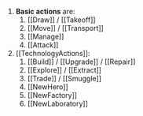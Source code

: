 1. **Basic actions** are:
	1. [[Draw]] / [[Takeoff]]
	2. [[Move]] / [[Transport]]
	3. [[Manage]]
	4. [[Attack]]
2. [[TechnologyActions]]:
	1. [[Build]] / [[Upgrade]] / [[Repair]]
	2. [[Explore]] / [[Extract]]
	2. [[Trade]] / [[Smuggle]]
	3. [[NewHero]]
	4. [[NewFactory]]
	5. [[NewLaboratory]]
